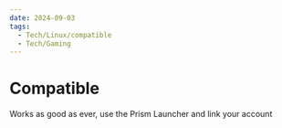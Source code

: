 ```yaml
---
date: 2024-09-03
tags:
  - Tech/Linux/compatible
  - Tech/Gaming
---
```

# Compatible
Works as good as ever, use the Prism Launcher and link your account